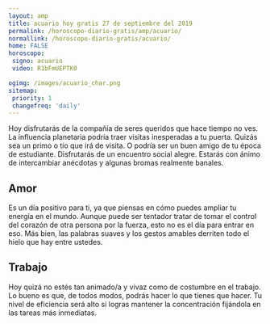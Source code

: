 ```yaml
---
layout: amp
title: acuario hoy gratis 27 de septiembre del 2019 
permalink: /horoscopo-diario-gratis/amp/acuario/
normallink: /horoscopo-diario-gratis/acuario/
home: FALSE
horoscopo:
 signo: acuario
 video: R1bFmUEPTK0

ogimg: /images/acuario_char.png
sitemap:
 priority: 1
 changefreq: 'daily'
---
```



Hoy disfrutarás de la compañía de seres queridos que hace tiempo no ves. La influencia planetaria podría traer visitas inesperadas a tu puerta. Quizás sea un primo o tío que irá de visita. O podría ser un buen amigo de tu época de estudiante. Disfrutarás de un encuentro social alegre. Estarás con ánimo de intercambiar anécdotas y algunas bromas realmente banales.

## Amor

Es un día positivo para ti, ya que piensas en cómo puedes ampliar tu energía en el mundo. Aunque puede ser tentador tratar de tomar el control del corazón de otra persona por la fuerza, esto no es el día para entrar en eso. Más bien, las palabras suaves y los gestos amables derriten todo el hielo que hay entre ustedes.

## Trabajo

Hoy quizá no estés tan animado/a y vivaz como de costumbre en el trabajo. Lo bueno es que, de todos modos, podrás hacer lo que tienes que hacer. Tu nivel de eficiencia será alto si logras mantener la concentración fijándola en las tareas más inmediatas.